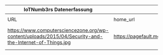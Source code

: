 |IoTNumb3rs Datenerfassung|||||||||||
| ---- | ---- | ---- | ---- | ---- | ---- | ---- | ---- | ---- | ---- | ---- |
||||||||||||
|URL|home_url|filename|device_class|device_count|market_class|market_volume|prognosis_year|publication_year|authorship_class|Dropbox folder|
|https://www.computersciencezone.org/wp-content/uploads/2015/04/Security-and-the-Internet-of-Things.jpg|https://pagefault.me/2015/01/15/iot/|file14_Security-and-the-Internet-of-Things.jpg||||||||Pattoho/20181107-2100|

